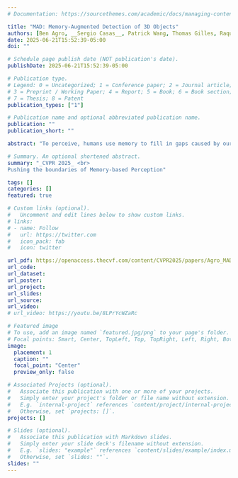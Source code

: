 ```yaml
---
# Documentation: https://sourcethemes.com/academic/docs/managing-content/

title: "MAD: Memory-Augmented Detection of 3D Objects"
authors: [Ben Agro, __Sergio Casas__, Patrick Wang, Thomas Gilles, Raquel Urtasun]
date: 2025-06-21T15:52:39-05:00
doi: ""

# Schedule page publish date (NOT publication's date).
publishDate: 2025-06-21T15:52:39-05:00

# Publication type.
# Legend: 0 = Uncategorized; 1 = Conference paper; 2 = Journal article;
# 3 = Preprint / Working Paper; 4 = Report; 5 = Book; 6 = Book section;
# 7 = Thesis; 8 = Patent
publication_types: ["1"]

# Publication name and optional abbreviated publication name.
publication: ""
publication_short: ""

abstract: "To perceive, humans use memory to fill in gaps caused by our limited visibility, whether due to occlusion or our narrow field of view. However, most 3D object detectors are limited to using sensor evidence from a short temporal window (0.1 s-0.3 s). In this work, we present a simple and effective add-on for enhancing any existing 3D object detector with long-term memory regardless of its sensor modality (eg, LiDAR, camera) and network architecture. We propose a model to effectively align and fuse object proposals from a detector with object proposals from a memory bank of past predictions, exploiting trajectory forecasts to align proposals across time. We propose a novel schedule to train our model on temporal data that balances data diversity and the gap between training and inference. By applying our method to existing LiDAR and camera-based detectors on the Waymo Open Dataset (WOD) and Argoverse 2 Sensor (AV2) dataset, we demonstrate significant improvements in detection performance (+ 2.5 to+ 7.6 AP points). Our method attains the best performance on the WOD 3D detection leaderboard among online methods (excluding ensembles or test-time augmentation)."

# Summary. An optional shortened abstract.
summary: "_CVPR 2025_ <br>
Pushing the boundaries of Memory-based Perception"

tags: []
categories: []
featured: true

# Custom links (optional).
#   Uncomment and edit lines below to show custom links.
# links:
# - name: Follow
#   url: https://twitter.com
#   icon_pack: fab
#   icon: twitter

url_pdf: https://openaccess.thecvf.com/content/CVPR2025/papers/Agro_MAD_Memory-Augmented_Detection_of_3D_Objects_CVPR_2025_paper.pdf
url_code:
url_dataset:
url_poster:
url_project: 
url_slides:
url_source:
url_video:
# url_video: https://youtu.be/8LPrYcWZaRc

# Featured image
# To use, add an image named `featured.jpg/png` to your page's folder. 
# Focal points: Smart, Center, TopLeft, Top, TopRight, Left, Right, BottomLeft, Bottom, BottomRight.
image:
  placement: 1
  caption: ""
  focal_point: "Center"
  preview_only: false

# Associated Projects (optional).
#   Associate this publication with one or more of your projects.
#   Simply enter your project's folder or file name without extension.
#   E.g. `internal-project` references `content/project/internal-project/index.md`.
#   Otherwise, set `projects: []`.
projects: []

# Slides (optional).
#   Associate this publication with Markdown slides.
#   Simply enter your slide deck's filename without extension.
#   E.g. `slides: "example"` references `content/slides/example/index.md`.
#   Otherwise, set `slides: ""`.
slides: ""
---
```

